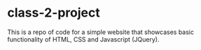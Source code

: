 # class-2-project

This is a repo of code for a simple website that showcases basic functionality of HTML, CSS and Javascript  (JQuery).
